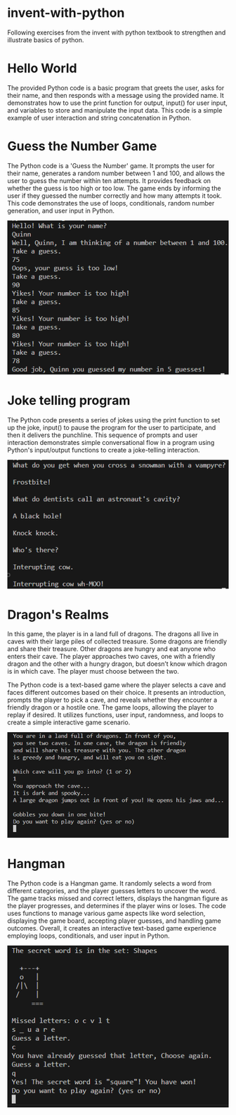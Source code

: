 # invent-with-python
Following exercises from the invent with python textbook to strengthen and illustrate basics of python.

# Hello World
The provided Python code is a basic program that greets the user, asks for their name, and then responds with a message using the provided name. It demonstrates how to use the print function for output, input() for user input, and variables to store and manipulate the input data. This code is a simple example of user interaction and string concatenation in Python.

# Guess the Number Game
The Python code is a 'Guess the Number' game. It prompts the user for their name, generates a random number between 1 and 100, and allows the user to guess the number within ten attempts. It provides feedback on whether the guess is too high or too low. The game ends by informing the user if they guessed the number correctly and how many attempts it took. This code demonstrates the use of loops, conditionals, random number generation, and user input in Python.

![NumberGame](./images/number.png)
# Joke telling program
The Python code presents a series of jokes using the print function to set up the joke, input() to pause the program for the user to participate, and then it delivers the punchline. This sequence of prompts and user interaction demonstrates simple conversational flow in a program using Python's input/output functions to create a joke-telling interaction.

![Jokes](./images/joke.png)
# Dragon's Realms
In this game, the player is in a land full of dragons. The dragons all live in caves with their large piles of collected treasure. Some dragons are friendly and share their treasure. Other dragons are hungry and eat anyone who enters their cave. The player approaches two caves, one with a friendly dragon and the other with a hungry dragon, but doesn’t know which dragon is in which cave. The player must choose between the two.

The Python code is a text-based game where the player selects a cave and faces different outcomes based on their choice. It presents an introduction, prompts the player to pick a cave, and reveals whether they encounter a friendly dragon or a hostile one. The game loops, allowing the player to replay if desired. It utilizes functions, user input, randomness, and loops to create a simple interactive game scenario.

![DragonsDen](./images/dragonsden.png)
# Hangman
The Python code is a Hangman game. It randomly selects a word from different categories, and the player guesses letters to uncover the word. The game tracks missed and correct letters, displays the hangman figure as the player progresses, and determines if the player wins or loses. The code uses functions to manage various game aspects like word selection, displaying the game board, accepting player guesses, and handling game outcomes. Overall, it creates an interactive text-based game experience employing loops, conditionals, and user input in Python.

![Hangman](./images/hangman.png)